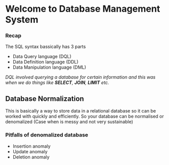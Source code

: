 # Welcome to Database Management System

### Recap
The SQL syntax bassically has 3 parts
* Data Query language (DQL)
* Data Definition language (DDL)
* Data Manipulation language (DML)

*DQL involved querying a database for certain information and this was when we do things like **SELECT**, __JOIN__, **LIMIT** etc.*

## Database Normalization
This is basically a way to store data in a relational database so it can be worked with quickly and efficiently. So your database can be normalised or denomalized (Case when is messy and not very sustainable)

### Pitfalls of denomalized database
* Insertion anomaly
* Update anomaly
* Deletion anomaly